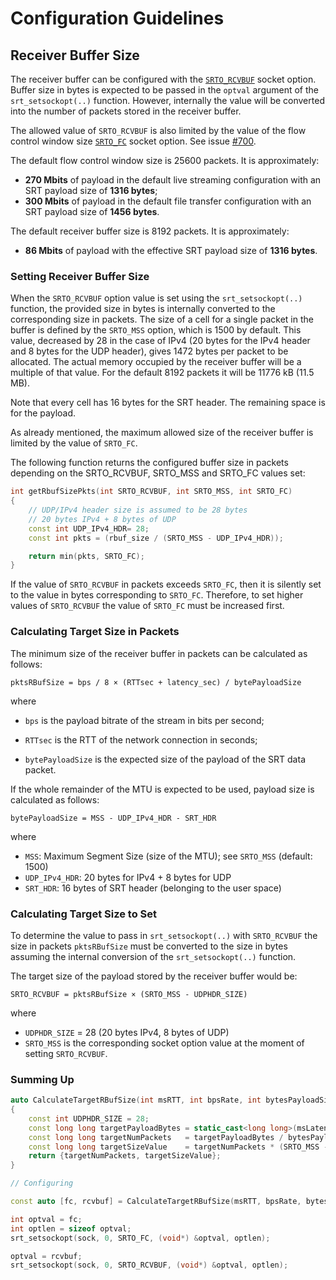 # Configuration Guidelines

## Receiver Buffer Size

The receiver buffer can be configured with the [`SRTO_RCVBUF`](./API-socket-options.md#SRTO_RCVBUF) socket option.
Buffer size in bytes is expected to be passed in the `optval` argument of the `srt_setsockopt(..)` function.
However, internally the value will be converted into the number of packets stored in the receiver buffer.

The allowed value of `SRTO_RCVBUF` is also limited by the value of the flow control window size [`SRTO_FC`](./API-socket-options.md#SRTO_FC) socket option.
See issue [#700](https://github.com/Haivision/srt/issues/700).

The default flow control window size is 25600 packets. It is approximately:

- **270 Mbits** of payload in the default live streaming configuration with an SRT payload size of **1316 bytes**;
- **300 Mbits** of payload in the default file transfer configuration with an SRT payload size of **1456 bytes**.

The default receiver buffer size is 8192 packets. It is approximately: 
- **86 Mbits** of payload with the effective SRT payload size of **1316 bytes**.

### Setting Receiver Buffer Size

When the `SRTO_RCVBUF` option value is set using the `srt_setsockopt(..)` function,
the provided size in bytes is internally converted to the corresponding size in packets.
The size of a cell for a single packet in the buffer is defined by the
`SRTO_MSS` option, which is 1500 by default.  This value, decreased by 28 in
the case of IPv4 (20 bytes for the IPv4 header and 8 bytes for the UDP header), gives 1472
bytes per packet to be allocated. The actual memory occupied by the receiver
buffer will be a multiple of that value. For the default 8192 packets it
will be 11776 kB (11.5 MB).

Note that every cell has 16 bytes for the SRT header. The remaining space
is for the payload.

As already mentioned, the maximum allowed size of the receiver buffer is limited by the value of `SRTO_FC`.

The following function returns the configured buffer size in packets depending on the SRTO_RCVBUF, SRTO_MSS and SRTO_FC values set:

```c++
int getRbufSizePkts(int SRTO_RCVBUF, int SRTO_MSS, int SRTO_FC)
{
    // UDP/IPv4 header size is assumed to be 28 bytes
    // 20 bytes IPv4 + 8 bytes of UDP
    const int UDP_IPv4_HDR= 28;
    const int pkts = (rbuf_size / (SRTO_MSS - UDP_IPv4_HDR));

    return min(pkts, SRTO_FC);
}
```

If the value of `SRTO_RCVBUF` in packets exceeds `SRTO_FC`, then it is silently set to the value in bytes corresponding to `SRTO_FC`.
Therefore, to set higher values of `SRTO_RCVBUF` the value of `SRTO_FC` must be increased first.

### Calculating Target Size in Packets

The minimum size of the receiver buffer in packets can be calculated as follows:

`pktsRBufSize = bps / 8 × (RTTsec + latency_sec) / bytePayloadSize`

where

- `bps` is the payload bitrate of the stream in bits per second;
- `RTTsec` is the RTT of the network connection in seconds;

- `bytePayloadSize` is the expected size of the payload of the SRT data packet.

If the whole remainder of the MTU is expected to be used, payload size is calculated as follows: 

`bytePayloadSize = MSS - UDP_IPv4_HDR - SRT_HDR`

where

- `MSS`: Maximum Segment Size (size of the MTU); see `SRTO_MSS` (default: 1500)
- `UDP_IPv4_HDR`: 20 bytes for IPv4 + 8 bytes for UDP
- `SRT_HDR`: 16 bytes of SRT header (belonging to the user space)

### Calculating Target Size to Set

To determine the value to pass in `srt_setsockopt(..)` with `SRTO_RCVBUF`
the size in packets `pktsRBufSize` must be converted to the size in bytes
assuming the internal conversion of the `srt_setsockopt(..)` function.

The target size of the payload stored by the receiver buffer would be: 

`SRTO_RCVBUF = pktsRBufSize × (SRTO_MSS - UDPHDR_SIZE)`  

where

- `UDPHDR_SIZE` = 28 (20 bytes IPv4, 8 bytes of UDP)
- `SRTO_MSS` is the corresponding socket option value at the moment of setting `SRTO_RCVBUF`.


### Summing Up


```c++
auto CalculateTargetRBufSize(int msRTT, int bpsRate, int bytesPayloadSize, int msLatency, int SRTO_MSS)
{
    const int UDPHDR_SIZE = 28;
    const long long targetPayloadBytes = static_cast<long long>(msLatency + msRTT / 2) * bpsRate / 1000 / 8;
    const long long targetNumPackets   = targetPayloadBytes / bytesPayloadSize;
    const long long targetSizeValue    = targetNumPackets * (SRTO_MSS - UDPHDR_SIZE);
    return {targetNumPackets, targetSizeValue};
}

// Configuring

const auto [fc, rcvbuf] = CalculateTargetRBufSize(msRTT, bpsRate, bytesPayloadSize, SRTO_RCVLATENCY, SRTO_MSS);

int optval = fc;
int optlen = sizeof optval;
srt_setsockopt(sock, 0, SRTO_FC, (void*) &optval, optlen);

optval = rcvbuf;
srt_setsockopt(sock, 0, SRTO_RCVBUF, (void*) &optval, optlen);
```
